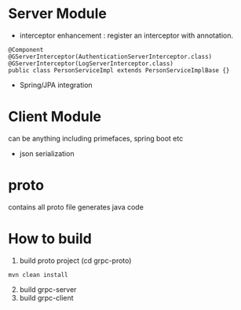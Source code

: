 # Server Module

* interceptor enhancement : register an interceptor with annotation.

```
@Component
@GServerInterceptor(AuthenticationServerInterceptor.class)
@GServerInterceptor(LogServerInterceptor.class)
public class PersonServiceImpl extends PersonServiceImplBase {}
```

* Spring/JPA integration

# Client Module

can be anything including primefaces, spring boot etc

* json serialization

# proto

contains all proto file generates java code


# How to build

1. build proto project (cd grpc-proto)

```
mvn clean install
```

2. build grpc-server
3. build grpc-client
